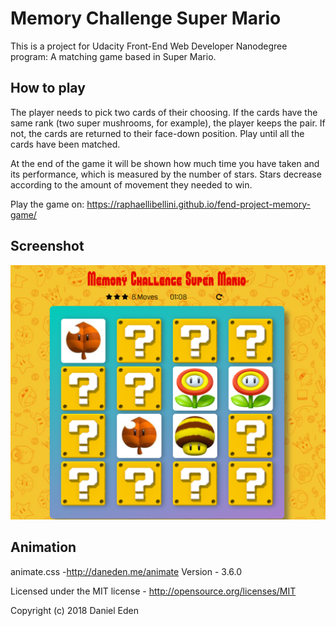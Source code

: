 # Memory Challenge Super Mario

This is a project for Udacity Front-End Web Developer Nanodegree program: A matching game based in Super Mario.

## How to play

The player needs to pick two cards of their choosing. If the cards have the same rank (two super mushrooms, for example), the player keeps the pair. If not, the cards are returned to their face-down position. Play until all the cards have been matched.

At the end of the game it will be shown how much time you have taken and its performance, which is measured by the number of stars. Stars decrease according to the amount of movement they needed to win.

Play the game on: https://raphaellibellini.github.io/fend-project-memory-game/

## Screenshot

![screenshot](img/screenshot.png)

## Animation

animate.css -http://daneden.me/animate Version - 3.6.0

Licensed under the MIT license - http://opensource.org/licenses/MIT

Copyright (c) 2018 Daniel Eden
